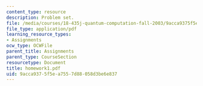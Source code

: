 ```yaml
---
content_type: resource
description: Problem set.
file: /media/courses/18-435j-quantum-computation-fall-2003/9acca9375f5ea7557d88058d3be6e837_homework1.pdf
file_type: application/pdf
learning_resource_types:
- Assignments
ocw_type: OCWFile
parent_title: Assignments
parent_type: CourseSection
resourcetype: Document
title: homework1.pdf
uid: 9acca937-5f5e-a755-7d88-058d3be6e837
---
```

